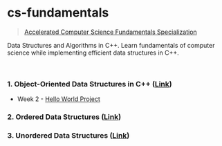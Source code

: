 # cs-fundamentals

> [Accelerated Computer Science Fundamentals Specialization](https://www.coursera.org/specializations/cs-fundamentals)
> 

Data Structures and Algorithms in C++. Learn fundamentals of computer science while implementing efficient data structures in C++.

<br>

### 1. Object-Oriented Data Structures in C++ ([Link](https://www.coursera.org/learn/cs-fundamentals-1))

- Week 2 - [Hello World Project](/Object-Oriented_Data_Structures_in_C++/project/01_hello_world/)

### 2. Ordered Data Structures ([Link](https://www.coursera.org/learn/cs-fundamentals-2))

### 3. Unordered Data Structures ([Link](https://www.coursera.org/learn/cs-fundamentals-3))
